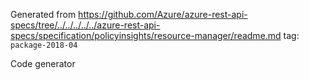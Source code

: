 Generated from https://github.com/Azure/azure-rest-api-specs/tree/../../../../../azure-rest-api-specs/specification/policyinsights/resource-manager/readme.md tag: `package-2018-04`

Code generator 


